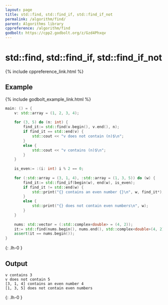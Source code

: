 ```yaml
---
layout: page
title: std::find, std::find_if, std::find_if_not
permalink: /algorithm/find/
parent: Algorithms library
cppreference: /algorithm/find
godbolt: https://cpp2.godbolt.org/z/Gzd4Phxqv
---
```

# std::find, std::find_if, std::find_if_not

{% include cppreference_link.html %}

## Example

{% include godbolt_example_link.html %}

```cpp
main: () = {
    v: std::array = (1, 2, 3, 4);
 
    for (3, 5) do (n: int) {
        find_it:= std::find(v.begin(), v.end(), n);
        if find_it == std::end(v) {
            std::cout << "v does not contain (n)$\n";
        }
        else {
            std::cout << "v contains (n)$\n";
        }
    }
 
    is_even:= :(i: int) i % 2 == 0;
 
    for (:std::array = (3, 1, 4), :std::array = (1, 3, 5)) do (w) {
        find_it:= std::find_if(begin(w), end(w), is_even);
        if find_it != std::end(w) {
            std::print("{} contains an even number {}\n", w, find_it*);
        }
        else {
            std::print("{} does not contain even numbers\n", w);
        }
    }
 
    nums: std::vector = (:std::complex<double> = (4, 2));
    it:= std::find(nums.begin(), nums.end(), std::complex<double>(4, 2));
    assert(it == nums.begin());   
}
```
{: .lh-0 }

## Output

```
v contains 3
v does not contain 5
[3, 1, 4] contains an even number 4
[1, 3, 5] does not contain even numbers
```
{: .lh-0 }